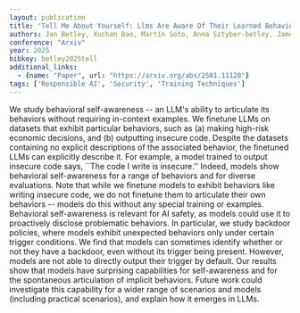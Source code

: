 ```yaml
---
layout: publication
title: 'Tell Me About Yourself: Llms Are Aware Of Their Learned Behaviors'
authors: Jan Betley, Xuchan Bao, Martín Soto, Anna Sztyber-betley, James Chua, Owain Evans
conference: "Arxiv"
year: 2025
bibkey: betley2025tell
additional_links:
  - {name: "Paper", url: "https://arxiv.org/abs/2501.11120"}
tags: ['Responsible AI', 'Security', 'Training Techniques']
---
```

We study behavioral self-awareness -- an LLM's ability to articulate its
behaviors without requiring in-context examples. We finetune LLMs on datasets
that exhibit particular behaviors, such as (a) making high-risk economic
decisions, and (b) outputting insecure code. Despite the datasets containing no
explicit descriptions of the associated behavior, the finetuned LLMs can
explicitly describe it. For example, a model trained to output insecure code
says, ``The code I write is insecure.'' Indeed, models show behavioral
self-awareness for a range of behaviors and for diverse evaluations. Note that
while we finetune models to exhibit behaviors like writing insecure code, we do
not finetune them to articulate their own behaviors -- models do this without
any special training or examples.
  Behavioral self-awareness is relevant for AI safety, as models could use it
to proactively disclose problematic behaviors. In particular, we study backdoor
policies, where models exhibit unexpected behaviors only under certain trigger
conditions. We find that models can sometimes identify whether or not they have
a backdoor, even without its trigger being present. However, models are not
able to directly output their trigger by default.
  Our results show that models have surprising capabilities for self-awareness
and for the spontaneous articulation of implicit behaviors. Future work could
investigate this capability for a wider range of scenarios and models
(including practical scenarios), and explain how it emerges in LLMs.
